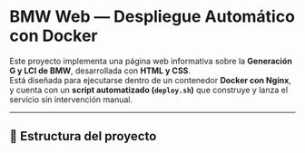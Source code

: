 # BMW Web — Despliegue Automático con Docker

Este proyecto implementa una página web informativa sobre la **Generación G y LCI de BMW**, desarrollada con **HTML y CSS**.  
Está diseñada para ejecutarse dentro de un contenedor **Docker con Nginx**, y cuenta con un **script automatizado (`deploy.sh`)** que construye y lanza el servicio sin intervención manual.

---

## 📁 Estructura del proyecto



